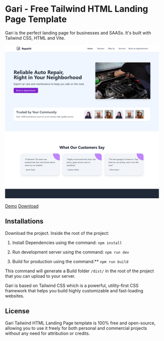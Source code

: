 # Gari - Free Tailwind HTML Landing Page Template

Gari is the perfect landing page for businesses and SAASs. It's built with Tailwind CSS, HTML and Vite.

![Gari Template Screenshot](public/docs/cover.png)

[Demo]()
[Download]()

## Installations
Download the project. Inside the root of the project:

1. Install Dependencies using the command: 
`npm install`

2. Run development server using the command:
`npm run dev`

3. Build for production using the command:**
`npm run build`

This command will generate a Build folder `/dist/` in the root of the project that you can upload to your server.


Gari is based on Tailwind CSS which is a powerful, utility-first CSS framework that helps you build highly customizable and fast-loading websites.

## License 

Gari Tailwind HTML Landing Page template is 100% free and open-source, allowing you to use it freely for both personal and commercial projects without any need for attribution or credits.